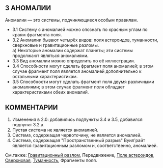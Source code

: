 3 АНОМАЛИИ
---

Аномалии — это системы, подчиняющиеся особым правилам.
* 3.1 Систему с аномалией можно опознать по красным углам по краям фрагмента поля.
* 3.2 Аномалии бывают четырёх видов: поля астероидов, туманности, сверхновые и гравитационные разломы.  
 а) Некоторые аномалии содержат планеты; эти системы продолжают являться аномалиями.
* 3.3 Вид аномалии можно определить по её иллюстрации.
* 3.4 Способности могут сделать фрагмент поля аномалией; в этом случае фрагмент поля является аномалией дополнительно к остальными характеристикам.
* 3.5 Способности могут сделать фрагмент поля двумя различными аномалиями; в этом случае фрагмент поля обладает характеристиками обеих аномалий.

КОММЕНТАРИИ
---
 1) Изменения в 2.0: добавились подпункты 3.4 и 3.5, добавился подпункт 3.2.а.
 2) Пустая система не является аномалией.
 3) Система, содержащая червоточину, не является аномалией.
 4) Система, содержащая "Пространственный разрыв" Вуил'райт является гравитационным разломом и, соответственно, аномалией.

См.также: [Гравитационный разлом](gravityrift.md), Передвижение, [Поле астероидов](asteroidfield.md), [Сверхновая](supernova.md), [Туманность](nebula.md), Фрагменты поля.
